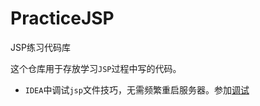 # PracticeJSP
JSP练习代码库

这个仓库用于存放学习`JSP`过程中写的代码。

- `IDEA`中调试`jsp`文件技巧，无需频繁重启服务器。参加[调试][1]

[1]: http://blog.csdn.net/lxfHaHaHa/article/details/68926080
